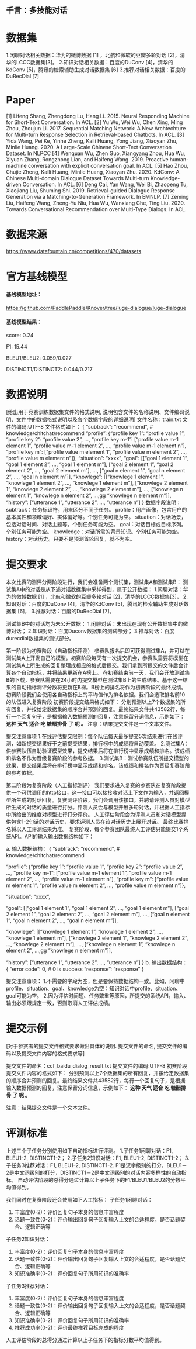 ## 千言：多技能对话

# 数据集

1.闲聊对话相关数据：华为的微博数据 [1] ，北航和微软的豆瓣多轮对话 [2]，清华的LCCC数据集[3]。
2.知识对话相关数据：百度的DuConv [4]，清华的KdConv [5]，腾讯的检索辅助生成对话数据集 [6]
3.推荐对话相关数据：百度的DuRecDial [7]

# Paper

[1] Lifeng Shang, Zhengdong Lu, Hang Li. 2015. Neural Responding Machine for Short-Text Conversation. In ACL.
[2] Yu Wu, Wei Wu, Chen Xing, Ming Zhou, Zhoujun Li. 2017. Sequential Matching Network: A New Archtechture for Multi-turn Response Selection in Retrieval-based Chatbots. In ACL.
[3] Yida Wang, Pei Ke, Yinhe Zheng, Kaili Huang, Yong Jiang, Xiaoyan Zhu, Minlie Huang. 2020. A Large-Scale Chinese Short-Text Conversation Dataset. In NLPCC
[4] Wenquan Wu, Zhen Guo, Xiangyang Zhou, Hua Wu, Xiyuan Zhang, Rongzhong Lian, and Haifeng Wang. 2019. Proactive human-machine conversation with explicit conversation goal. In ACL.
[5] Hao Zhou, Chujie Zheng, Kaili Huang, Minlie Huang, Xiaoyan Zhu. 2020. KdConv: A Chinese Multi-domain Dialogue Dataset Towards Multi-turn Knowledge-driven Conversation. In ACL.
[6] Deng Cai, Yan Wang, Wei Bi, Zhaopeng Tu, Xiaojiang Liu, Shuming Shi. 2019. Retrieval-guided Dialogue Response Generation via a Matching-to-Generation Framework. In EMNLP.
[7] Zeming Liu, Haifeng Wang, Zheng-Yu Niu, Hua Wu, Wanxiang Che, Ting Liu. 2020. Towards Conversational Recommendation over Multi-Type Dialogs. In ACL.

# 数据来源

https://www.datafountain.cn/competitions/470/datasets

# 官方基线模型

#### **基线模型地址：**

https://github.com/PaddlePaddle/Knover/tree/luge-dialogue/luge-dialogue

#### **基线模型结果：**

score: 0.24

F1: 15.44

BLEU1/BLEU2: 0.059/0.027

DISTINCT1/DISTINCT2: 0.044/0.217

# 数据说明

[给出用于竞赛训练数据集文件的格式说明, 说明包含文件的名称说明、文件编码说明、文件中的数据格式说明以及各个数据字段的详细说明]
文件名称：train.txt
文件的编码:UTF-8
文件格式如下：
{
“subtrack”: “recommend”, # knowledge/chitchat/recommend
“profile”: {“profile key 1”: “profile value 1”, “profile key 2”: “profile value 2”, …, “profile key m-1”: [“profile value m-1 element 1”, “profile value m-1 element 2”, …, “profile value m-1 element n”], “profile key m”: [“profile value m element 1”, “profile value m element 2”, …, “profile value m element n”]},
“situation”: “xxxx”,
“goal”: [[“goal 1 element 1”, “goal 1 element 2”, …, “goal 1 element m”], [“goal 2 element 1”, “goal 2 element 2”, …, “goal 2 element m”], …, [“goal n element 1”, “goal n element 2”, …, “goal n element m”]],
“knowlege”: [[“knowlege 1 element 1”, “knowlege 1 element 2”, …, “knowlege 1 element m”], [“knowlege 2 element 1”, “knowlege 2 element 2”, …, “knowlege 2 element m”], …, [“knowlege n element 1”, “knowlege n element 2”, …,gg “knowlege n element m”]],
“history”: [“utterance 1”, “utterance 2”, …, “utterance n”]
}
数据字段说明：
subtrack：任务标识符，用来区分不同子任务。
profile：用户画像，包含用户的基本属性和领域偏好、实体偏好等。个别任务可能为空。
situation：对话场景，包括对话时间、对话主题等。个别任务可能为空。
goal：对话目标或目标序列。个别任务可能为空。
knowledge：对话所需的背景知识。个别任务可能为空。
history：对话历史。只要不是预测首轮回复，就不为空。



# 提交要求

本次比赛的测评分两阶段进行，我们会准备两个测试集，测试集A和测试集B：
测试集A中的对话是从下述对话数据集中采样得到，属于公开数据：
1.闲聊对话：华为的微博数据 [1] ，北航和微软的豆瓣多轮对话 [2]，清华的LCCC数据集[3]，
2.知识对话：百度的DuConv [4]，清华的KdConv [5]，腾讯的检索辅助生成对话数据集 [6]，
3.推荐对话：百度的DuRecDial [7]。

测试集B中的对话均为未公开数据：
1.闲聊对话：未出现在现有公开数据集中的微博对话；
2.知识对话：百度Duconv数据集的测试部分；
3.推荐对话：百度durecdial数据集的测试部分。

第一阶段为初赛阶段（自动指标评测）
参赛队报名后即可获得测试集A，并可以在测试集A上开发自己的模型。初赛阶段每天有一次提交机会，参赛队需要将模型在测试集A上所生成的回复整理成相应的格式后提交。我们拿到所提交的文件后会计算各个自动指标，并将结果更新在A榜上。
在初赛结束前一天，我们会开放测试集B的下载，参赛队需要在24小时内提交模型在测试集B上的生成结果。基于这一结果的自动指标测评分数将更新在B榜。B榜上的排名将作为初赛阶段的最终成绩。
初赛阶段我们会使用各自动指标上的平均值作为排名依据。我们会选取排名前10的队伍进入复赛阶段
初赛阶段提交结果格式如下：
分别预测以上7个数据集的所有回复，并按给定数据集的顺序合并预测的回复。最终结果文件共43582行，每行一个回复句子，是根据输入数据预测的回复，注意保留分词信息，示例如下：
**这种 天气 适合 吃 糖醋排骨 了 呢 。**
注意：结果提交文件是一个文本文件。

提交注意事项
1.在线评估提交限制：每个队伍每天最多提交5次结果进行在线评测，如新提交结果好于之前提交结果，排行榜中的成绩将自动覆盖。
2.测试集A：供参赛队伍自助验证模型效果，提交结果后将在排行榜中显示成绩和排名。该成绩和排名不作为晋级复赛阶段的参考依据。
3.测试集B：测试参赛队伍所提交模型的效果，提交结果后将在排行榜中显示成绩和排名。该成绩和排名作为晋级复赛阶段的参考依据。

第二阶段为复赛阶段（人工指标测评）
我们要求进入复赛的参赛队在复赛阶段提供一个可供调用的http接口，这一接口可以接接收对话上下文作为输入，并返回模型所生成的对话回复。复赛测评阶段，我们会调用该接口，并聘请评测人员对模型所生成的对话的质量进行打分。评测人员会与模型开展多轮对话，并根据人工指标中所给出的维度对模型进行打分评价。
人工评估阶段会为评测人员和对话模型提供包含1-2句话的对话历史，要求评测人员在该对话历史上展开对话。
最终比赛排名将以人工评测结果为准。
复赛阶段，每个参赛团队最终人工评估只能提交1个系统API。API的输入输出数据结构如下：

a. 输入数据结构：
{
“subtrack”: “recommend”, # knowledge/chitchat/recommend

“profile”: {“profile key 1”: “profile value 1”, “profile key 2”: “profile value 2”, …, “profile key m-1”: [“profile value m-1 element 1”, “profile value m-1 element 2”, …, “profile value m-1 element n”], “profile key m”: [“profile value m element 1”, “profile value m element 2”, …, “profile value m element n”]},

“situation”: “xxxx”,

“goal”: [[“goal 1 element 1”, “goal 1 element 2”, …, “goal 1 element m”], [“goal 2 element 1”, “goal 2 element 2”, …, “goal 2 element m”], …, [“goal n element 1”, “goal n element 2”, …, “goal n element m”]],

“knowlege”: [[“knowlege 1 element 1”, “knowlege 1 element 2”, …, “knowlege 1 element m”], [“knowlege 2 element 1”, “knowlege 2 element 2”, …, “knowlege 2 element m”], …, [“knowlege n element 1”, “knowlege n element 2”, …,gg “knowlege n element m”]],

“history”: [“utterance 1”, “utterance 2”, …, “utterance n”]
}
b. 输出数据结构：
{
“error code”: 0, # 0 is success
“response”: “response”
}

提交注意事项：
1.不需要的字段为空，但是要保持数据结构一致。比如，闲聊中profile、situation、goal、knowledge为空；知识对话中profile、situation、goal可能为空。
2.因为评估时间短、任务繁重等原因，所提交的系统API，输入、输出必须跟规定一致，否则取消人工评估成绩。

# 提交示例

[对于参赛者的提交文件格式要求做出具体的说明. 提交文件的命名, 提交文件的编码以及提交文件内容的格式要求等]

提交文件的命名：ccf_baidu_dialog_result.txt
提交文件的编码:UTF-8
初赛阶段提交文件内容的格式如下：
分别预测以上7个数据集的所有回复，并按给定数据集的顺序合并预测的回复。最终结果文件共43582行，每行一个回复句子，是根据输入数据预测的回复，注意保留分词信息，示例如下：
**这种 天气 适合 吃 糖醋排骨 了 呢 。**

注意：结果提交文件是一个文本文件。

# 评测标准

上述三个子任务分别使用如下自动指标进行评测。
1.子任务1闲聊对话：F1, BLEU1-2, DISTINCT1-2；
2.子任务2知识对话：F1, BLEU1-2, DISTINCT1-2；
3.子任务3推荐对话：F1, BLEU1-2, DISTINCT1-2.
F1是汉字级别的打分，BLEU1－2是中文词级别的打分，DISTINCT1－2是中文词级别的对话内容多样性的自动指标。
自动评估阶段的总得分通过计算以上子任务下的F1/BLEU1/BLEU2的分数平均值得到。

我们同时在复赛阶段还会使用如下人工指标：
子任务1闲聊对话：

1. 丰富度(0-2)：评价回复句子本身的信息丰富程度
2. 话题一致性(0-2)：评价输出回复句子回复输入上文的合适程度，是否话题契合、逻辑正确等

子任务2知识对话：

1. 丰富度(0-2)：评价回复句子本身的信息丰富程度
2. 话题一致性(0-2)：评价输出回复句子回复输入上文的合适程度，是否话题契合、逻辑正确等
3. 知识准确率(0-2)：评价回复句子所用知识的准确率

子任务3推荐对话：

1. 丰富度(0-2)：评价回复句子本身的信息丰富程度
2. 话题一致性(0-2)：评价输出回复句子回复输入上文的合适程度，是否话题契合、逻辑正确等
3. 知识准确率(0-2)：评价回复句子所用知识的准确率
4. 推荐成功率(0-2)：评价最终推荐目标完成的程度

人工评估阶段的总得分通过计算以上子任务下的指标分数平均值得到。
